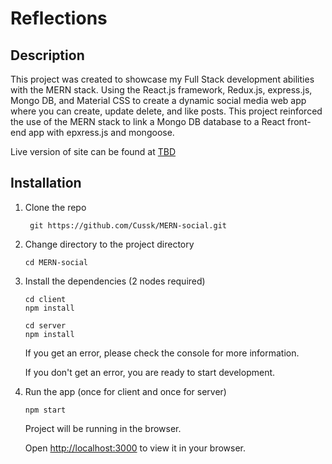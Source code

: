 # Reflections

## Description

This project was created to showcase my Full Stack development abilities with the MERN stack.  Using the React.js framework, Redux.js, express.js, Mongo DB, and Material CSS to create a dynamic social media web app where you can create, update delete, and like posts.  This project reinforced the use of the MERN stack to link a Mongo DB database to a React front-end app with epxress.js and mongoose.  

Live version of site can be found at [TBD](https://mern-soical.netlify.app/)

## Installation

1. Clone the repo

   ```shell
    git https://github.com/Cussk/MERN-social.git
   ```

2. Change directory to the project directory

    ```shell
    cd MERN-social
    ```

3. Install the dependencies (2 nodes required)
   
    ```shell
    cd client
    npm install
    ```
    
    ```shell
    cd server
    npm install
    ```

    If you get an error, please check the console for more information.

    If you don't get an error, you are ready to start development.

4. Run the app (once for client and once for server)
   
    ```shell
    npm start
    ```

    Project will be running in the browser.

    Open [http://localhost:3000](http://localhost:3000) to view it in your browser.
